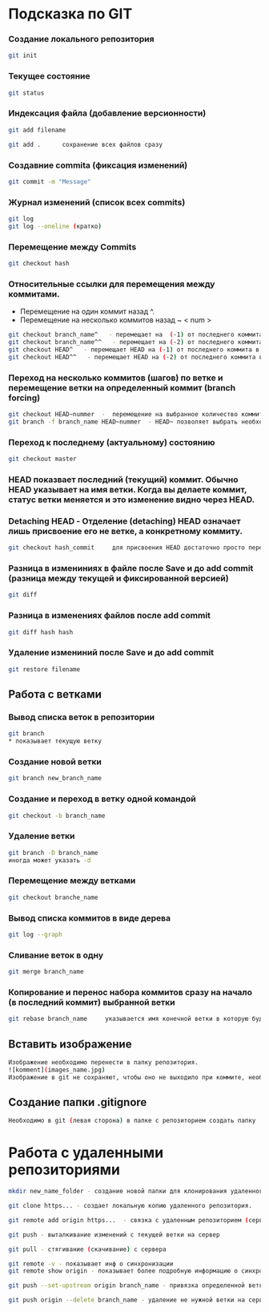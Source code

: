 # Подсказка по GIT

### Создание локального репозитория
```sh
git init 
```
### Текущее состояние
```sh
git status 
```
### Индексация файла (добавление версионности)
```sh
git add filename
```
```sh
git add .      сохранение всех файлов сразу
```

### Создавние commita (фиксация изменений)
```sh
git commit -m "Message"
```
### Журнал изменений (список всех commits)
```sh
git log
git log --oneline (кратко)
```
### Перемещение между Commits
```sh
git checkout hash
```
### Относительные ссылки для перемещения между коммитами.                                   
  - Перемещение на один коммит назад ^.
  - Перемещение на несколько коммитов назад ~ < num >
  ```sh
  git checkout branch_name^   - перемещает на  (-1) от последнего коммита выбранной ветки
  git checkout branch_name^^   - перемещает на (-2) от последнего коммита выбранной ветки
  git checkout HEAD^   - перемещает HEAD на (-1) от последнего коммита в указанной ветке
  git checkout HEAD^^   - перемещает HEAD на (-2) от последнего коммита в указанной ветке
  ```
  ### Переход на несколько коммитов (шагов) по ветке и перемещение ветки на определенный коммит (branch forcing)
```sh
git checkout HEAD~nummer  -  перемещение на выбранное количество коммитов назад.  
git branch -f branch_name HEAD~nummer  - HEAD~ позволяет выбрать необходимый коммит, -f переместил ветку на выбранный коммит.
```
### Переход к последнему (актуальному) состоянию
```sh
git checkout master
```
### HEAD показвает последний (текущий) коммит. Обычно HEAD указывает на имя ветки. Когда вы делаете коммит, статус ветки меняется и это изменение видно через HEAD.

### Detaching HEAD - Отделение (detaching) HEAD означает лишь присвоение его не ветке, а конкретному коммиту.
```sh
git checkout hash_commit     для присвоения HEAD достаточно просто перейти в последний коммит.
```
### Разница в измениниях в файле после Save и до add commit (разница между текущей и фиксированной версией)
```sh
git diff
```
### Разница в изменениях файлов после add commit
```sh
git diff hash hash
```
### Удаление измениний после Save и до add commit
```sh
git restore filename
```
## Работа с ветками

### Вывод списка веток в репозитории
```sh
git branch
* показывает текущую ветку
```
### Создание новой ветки
```sh
git branch new_branch_name
```
### Создание и переход в ветку одной командой
```sh
git checkout -b branch_name 
```

### Удаление ветки
```sh
git branch -D branch_name 
иногда может указать -d
```
### Перемещение между ветками
```sh
git checkout branche_name
```
### Вывод списка коммитов в виде дерева
```sh
git log --graph
```
### Сливание веток в одну
```sh
git merge branch_name
```
### Копирование и перенос набора коммитов сразу на начало (в последний коммит) выбранной ветки
```sh
git rebase branch_name     указывается имя конечной ветки в которую будет переносится коммит
```

## Вставить изображение
```sh
Изображение необходимо перенести в папку репозитория.
![komment](images_name.jpg)
Изображение в git не сохраняют, чтобы оно не выходило при коммите, необходимо создать папку .gitignore
```
## Создание папки .gitignore
```sh
Необходимо в git (левая сторона) в папке с репозиторием создать папку .gitignore и внести полное имя файла для игнора. Далее папку .gitignore необходимо add и committ
```

# Работа с удаленными репозиториями
```sh
mkdir new_name_folder - создание новой папки для клонирования удаленного репозитория.
```
```sh
git clone https... - создает локальную копию удаленного репозитория.
```
```sh
git remote add origin https...  - связка с удаленным репозиторием (сервером)
```
```sh
git push - выталкивание изменений с текущей ветки на сервер
```
```sh
git pull - стягивание (скачивание) c сервера
```
```sh
git remote -v - показывает инф о синхронизации
git remote show origin - показывает более подробную информацию о синхронизации
```
```sh
git push --set-upstream origin branch_name - привязка определенной ветки в удаленном репозитории
```
```sh
git push origin --delete branch_name - удаление не нужной ветки на сервере
```